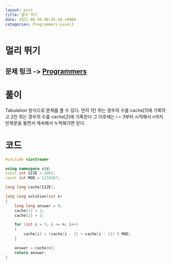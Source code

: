 ```yaml
---
layout: post
title: 멀리 뛰기
date: 2021-06-30 08:45:34 +0900
categories: Programmers-Level3
---
```


# 멀리 뛰기
## 문제 링크 -> [Programmers](https://programmers.co.kr/learn/courses/30/lessons/12914)

# 풀이
Tabulation 방식으로 문제를 풀 수 있다. 먼저 1칸 뛰는 경우의 수를 cache[1]에 기록하고 2칸 뛰는 경우의 수를 cache[2]에 기록한다 그 이후에는 i = 3부터 시작해서 n까지 반복문을 돌면서 계속해서 누적해가면 된다.

# 코드
```C++
#include <iostream>

using namespace std;
const int SIZE = 2001;
const int MOD = 1234567;

long long cache[SIZE];

long long solution(int n) 
{
    long long answer = 0;
    cache[1] = 1;
    cache[2] = 2;

    for (int i = 3; i <= n; i++)
    {
        cache[i] = (cache[i - 2] + cache[i - 1]) % MOD;
    }

    answer = cache[n];
    return answer;
}
```
